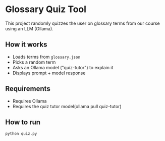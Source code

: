 #  Glossary Quiz Tool

This project randomly quizzes the user on glossary terms from our course using an LLM (Ollama).

## How it works
- Loads terms from `glossary.json`
- Picks a random term
- Asks an Ollama model ("quiz-tutor") to explain it
- Displays prompt + model response

## Requirements
- Requires Ollama
- Requires the quiz tutor model(ollama pull quiz-tutor)
  
## How to run
```bash
python quiz.py

